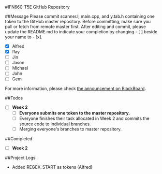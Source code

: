 #IFN660-T5E GitHub Repository

##Message
Please commit scanner.l, main.cpp, and y.tab.h containing one token to the GitHub master repository. Before committing, make sure you pull or fetch from remote master first. After editing and commit, please update the README.md to indicate your completion by changing - [ ] beside your name to - [x].
- [x] Alfred
- [x] Ray
- [ ] Jin
- [ ] Jason
- [ ] Michael
- [ ] John
- [ ] Gem

For more information, please check [the announcement on BlackBoard](https://blackboard.qut.edu.au/webapps/blackboard/execute/announcement?method=search&context=course_entry&course_id=_133133_1&handle=announcements_entry&mode=view).

##Todos
- [ ] **Week 2**
	- [ ] **Everyone submits one token to the master repository.**
	- [ ] Everyone finishes their task allocated in Week 2 and commits the source code to individual branches.
	- [ ] Merging everyone's branches to master repository.

##Completed
- [ ] **Week 2**

##Project Logs
* Added REGEX_START as tokens (Alfred)

